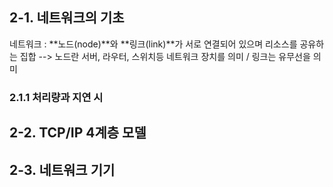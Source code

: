 ## 2-1. 네트워크의 기초


네트워크 : **노드(node)**와 **링크(link)**가 서로 연결되어 있으며 리소스를 공유하는 집합
--> 노드란 서버, 라우터, 스위치등 네트워크 장치를 의미 / 링크는 유무선을 의미

### 2.1.1 처리량과 지연 시

## 2-2. TCP/IP 4계층 모델

## 2-3. 네트워크 기기
